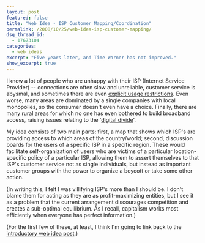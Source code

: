 ```yaml
---
layout: post
featured: false
title: "Web Idea - ISP Customer Mapping/Coordination"
permalink: /2008/10/25/web-idea-isp-customer-mapping/
dsq_thread_id:
  - 17673104
categories:
  - web ideas
excerpt: "Five years later, and Time Warner has not improved."
show_excerpt: true
---
```

I know a lot of people who are unhappy with their ISP (Internet Service Provider) -- connections are often slow and unreliable, customer service is abysmal, and sometimes there are even [explicit usage restrictions][1]. Even worse, many areas are dominated by a single companies with local monopolies, so the consumer doesn't even have a choice. Finally, there are many rural areas for which no one has even bothered to build broadband access, raising issues relating to the '[digital divide][2]'.

My idea consists of two main parts: first, a map that shows which ISP's are providing access to which areas of the country/world; second, discussion boards for the users of a specific ISP in a specific region. These would facilitate self-organization of users who are victims of a particular location-specific policy of a particular ISP, allowing them to assert themselves to that ISP's customer service not as single individuals, but instead as important customer groups with the power to organize a boycott or take some other action.

(In writing this, I felt I was villifying ISP's more than I should be. I don't blame them for acting as they are as profit-maximizing entities, but I see it as a problem that the current arrangement discourages competition and creates a sub-optimal equilibrium. As I recall, capitalism works most efficiently when everyone has perfect information.)

(For the first few of these, at least, I think I'm going to link back to the [introductory web idea post][3].)

 [1]: http://www.google.com/search?source=ig&hl=en&rlz=&q=comcast%20bittorrent
 [2]: http://en.wikipedia.org/wiki/Digital_divide
 [3]: /2008/10/25/web-idea-introduction/